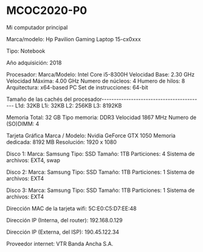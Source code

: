 # MCOC2020-P0
Mi computador principal

Marca/modelo: Hp Pavilion Gaming Laptop 15-cx0xxx

Tipo: Notebook

Año adquisición: 2018

Procesador: 
      Marca/Modelo: Intel Core i5-8300H
      Velocidad Base: 2.30 GHz
      Velocidad Máxima: 4.00 GHz
      Numero de núcleos: 4
      Humero de hilos: 8
      Arquitectura: x64-based PC
      Set de instrucciones: 64-bit

Tamaño de las cachés del procesador------------------------------------------
      L1d: 32KB
      L1i: 32KB
      L2: 256KB
      L3: 8192KB

Memoria
      Total: 32 GB
      Tipo memoria: DDR3
      Velocidad 1867 MHz
      Numero de (SO)DIMM: 4

Tarjeta Gráfica
      Marca / Modelo: Nvidia GeForce GTX 1050
      Memoria dedicada: 8192 MB
      Resolución: 1920 x 1080
      
Disco 1:
      Marca: Samsung
      Tipo: SSD
      Tamaño: 1TB
      Particiones: 4
      Sistema de archivos: EXT4, swap
      
Disco 2:
      Marca: Samsung
      Tipo: SSD
      Tamaño: 1TB
      Particiones: 1
      Sistema de archivos: EXT4

Disco 3:
      Marca: Samsung
      Tipo: SSD
      Tamaño: 1TB
      Particiones: 1
      Sistema de archivos: EXT4

Dirección MAC de la tarjeta wifi: 5C:E0:C5:D7:EE:48

Dirección IP (Interna, del router): 192.168.0.129

Dirección IP (Externa, del ISP): 190.45.122.34

Proveedor internet: VTR Banda Ancha S.A.
